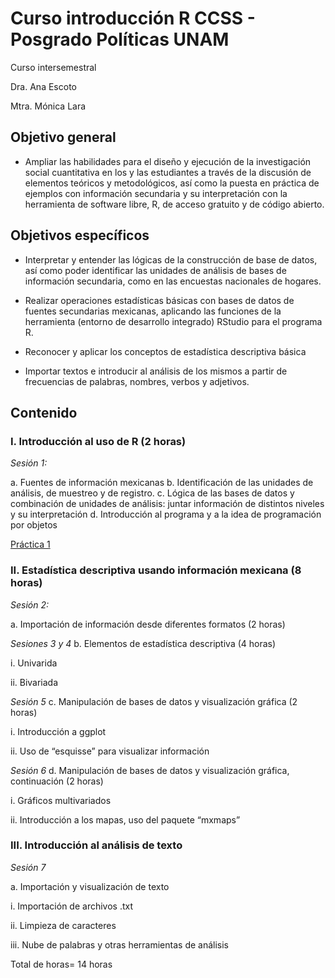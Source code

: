 # Curso introducción R CCSS - Posgrado Políticas UNAM
 Curso intersemestral
 
Dra. Ana Escoto

Mtra. Mónica Lara

## Objetivo general
*	Ampliar las habilidades para el diseño y ejecución de la investigación social cuantitativa en los y las estudiantes a través de la discusión de elementos teóricos y metodológicos, así como la puesta en práctica de ejemplos con información secundaria y su interpretación con la herramienta de software libre, R, de acceso gratuito y de código abierto.  

## Objetivos específicos
*	Interpretar y entender las lógicas de la construcción de base de datos, así como poder identificar las unidades de análisis de bases de información secundaria, como en las encuestas nacionales de hogares.

*	Realizar operaciones estadísticas básicas con bases de datos de fuentes secundarias mexicanas, aplicando las funciones de la herramienta (entorno de desarrollo integrado) RStudio para el programa R. 

*	Reconocer y aplicar los conceptos de estadística descriptiva básica 

*	Importar textos e introducir al análisis de los mismos a partir de frecuencias de palabras, nombres, verbos y adjetivos.

## Contenido

### I.	Introducción al uso de R (2 horas)

*Sesión 1:*

  a.	Fuentes de información mexicanas
  b.	Identificación de las unidades de análisis, de muestreo y de registro.
  c.	Lógica de las bases de datos y combinación de unidades de análisis: juntar información de distintos niveles y su interpretación
  d.	Introducción al programa y a la idea de programación por objetos


[Práctica 1](P1.md) 


### II.	Estadística descriptiva usando información mexicana (8 horas)

*Sesión 2:*

a.	Importación de información desde diferentes formatos (2 horas)

*Sesiones 3 y 4*
b.	Elementos de estadística descriptiva (4 horas)

i.	Univarida

ii.	Bivariada

*Sesión 5*
c.	Manipulación de bases de datos y visualización gráfica  (2 horas)

i.	Introducción a ggplot

ii.	Uso de “esquisse” para visualizar información 

*Sesión 6*
d.	Manipulación de bases de datos y visualización gráfica, continuación  (2 horas)

i.	Gráficos multivariados

ii.	Introducción a los mapas, uso del paquete “mxmaps”

### III.	Introducción al análisis de texto

*Sesión 7*

a.	Importación y visualización de texto

i.	Importación de archivos .txt

ii.	Limpieza de caracteres

iii.	Nube de palabras y otras herramientas de análisis

Total de horas= 14 horas

